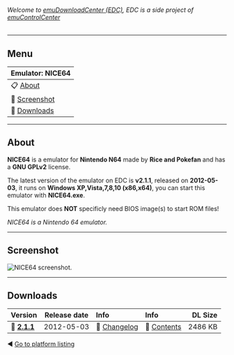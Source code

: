 ###### Welcome to [emuDownloadCenter (EDC)](https://github.com/PhoenixInteractiveNL/emuDownloadCenter/wiki/), EDC is a side project of [emuControlCenter](https://github.com/PhoenixInteractiveNL/emuControlCenter/wiki/)
***
## Menu
| **Emulator: NICE64** |
|:---------|
| :clipboard: [About](#about) |
| :sunrise: [Screenshot](#screenshot) |
| :floppy_disk: [Downloads](#downloads) |
***
## About
**NICE64** is a emulator for **Nintendo N64** made by **Rice and Pokefan** and has a **GNU GPLv2** license.

The latest version of the emulator on EDC is **v2.1.1**, released on **2012-05-03**, it runs on **Windows XP,Vista,7,8,10 (x86,x64)**, you can start this emulator with **NICE64.exe**.

This emulator does **NOT** specificly need BIOS image(s) to start ROM files!

_NICE64 is a Nintendo 64 emulator._
***
## Screenshot
![](https://raw.githubusercontent.com/PhoenixInteractiveNL/emuDownloadCenter/master/hooks/nice64/screen.jpg "NICE64 screenshot.")
***
## Downloads
| Version  | Release date  | Info       | Info       | DL Size    |
|:---------|:-------------:|:-----------|:-----------|-----------:|
| :floppy_disk: [**2.1.1**](https://github.com/PhoenixInteractiveNL/edc-repo0004/raw/master/nice64/2.1.1.7z) | 2012-05-03 | :page_facing_up: [Changelog](https://github.com/PhoenixInteractiveNL/edc-repo0004/blob/master/nice64/2.1.1_changelog.txt) | :mag_right: [Contents](https://github.com/PhoenixInteractiveNL/edc-repo0004/blob/master/nice64/2.1.1_contents.txt) | 2486 KB |

:arrow_backward: [Go to platform listing](https://github.com/PhoenixInteractiveNL/emuDownloadCenter/wiki/EDC-Platform-List)
